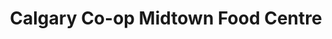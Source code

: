 ---
title: "Calgary Co-op Midtown Food Centre"
url: /calgary/calgary-co-op-midtown-food-centre/
shop: supermarket
---